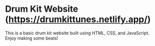 # Drum Kit Website (https://drumkittunes.netlify.app/)

This is a basic drum kit website built using HTML, CSS, and JavaScript. Enjoy making some beats!
